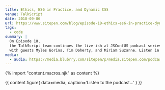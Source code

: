 ```yaml
---
title: Ethics, ES6 in Practice, and Dynamic CSS
venue: TalkScript
date: 2018-09-06
url: https://www.sitepen.com/blog/episode-18-ethics-es6-in-practice-dynamic-css-live-at-jsconf-us/
tags:
  - code
summary: |
  On Episode 18,
  the TalkScript team continues the live-ish at JSConfUS podcast series
  with guests Myles Borins, Tim Doherty, and Miriam Suzanne. Listen in!
media:
  - audio: https://media.blubrry.com/sitepen/p/media.sitepen.com/podcast/TalkScript_018.mp3?_=1
---
```

{% import "content.macros.njk" as content %}

{{ content.figure(
  data=media,
  caption='Listen to the podcast…'
) }}
